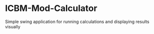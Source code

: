 # ICBM-Mod-Calculator
Simple swing application for running calculations and displaying results visually 
